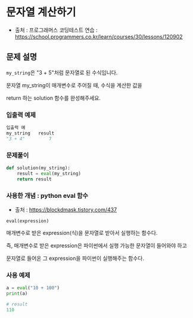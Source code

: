 # 문자열 계산하기
- 출처 : 프로그래머스 코딩테스트 연습 : https://school.programmers.co.kr/learn/courses/30/lessons/120902

## 문제 설명
```my_string```은 "3 + 5"처럼 문자열로 된 수식입니다. 

문자열 my_string이 매개변수로 주어질 때, 수식을 계산한 값을 

return 하는 solution 함수를 완성해주세요.

### 입출력 예제
```python
입출력 예
my_string	result
"3 + 4"	        7
```

### 문제풀이
```python
def solution(my_string):
    result = eval(my_string)
    return result
```

### 사용한 개념 : python eval 함수
- 출처 : https://blockdmask.tistory.com/437

```eval(expression)```

매개변수로 받은 expression(식)을 문자열로 받아서 실행하는 함수다.

즉, 매개변수로 받은 expression은 파이썬에서 실행 가능한 문자열이 들어와야 하고

문자열로 들어온 그 expression을 파이썬이 실행해주는 함수다.

### 사용 예제
```python
a = eval("10 + 100")
print(a)

# result
110
```